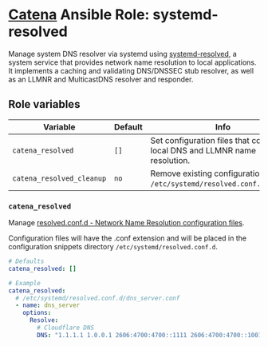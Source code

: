 # [Catena](https://github.com/alysoid/catena) Ansible Role: systemd-resolved

Manage system DNS resolver via systemd using [systemd-resolved](https://man.archlinux.org/man/systemd-resolved.8.en), a system service that provides network name resolution to local applications. It implements a caching and validating DNS/DNSSEC stub resolver, as well as an LLMNR and MulticastDNS resolver and responder.

## Role variables

| Variable                  | Default | Info                                                                        |
| ------------------------- | ------- | --------------------------------------------------------------------------- |
| `catena_resolved`         | `[]`    | Set configuration files that control local DNS and LLMNR name resolution.   |
| `catena_resolved_cleanup` | `no`    | Remove existing configuration files: `/etc/systemd/resolved.conf.d/*.conf`. |

### `catena_resolved`

Manage [resolved.conf.d - Network Name Resolution configuration files](https://man.archlinux.org/man/resolved.conf.5.en).

Configuration files will have the .conf extension and will be placed in the configuration snippets directory `/etc/systemd/resolved.conf.d`.

```yaml
# Defaults
catena_resolved: []

# Example
catena_resolved:
  # /etc/systemd/resolved.conf.d/dns_server.conf
  - name: dns_server
    options:
      Resolve:
        # Cloudflare DNS
        DNS: "1.1.1.1 1.0.0.1 2606:4700:4700::1111 2606:4700:4700::1001"
```
